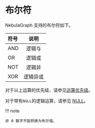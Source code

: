 # 布尔符

NebulaGraph 支持的布尔符如下。

| 符号 | 说明 |
| :------- | :-------------: |
| AND      |   逻辑与   |
| OR       |   逻辑或    |
| NOT      |   逻辑非   |
| XOR      |   逻辑异或   |

对于以上运算的优先级，请参见[运算优先级](9.precedence.md)。

对于带有`NULL`的逻辑运算，请参见 [NULL](../3.data-types/5.null.md)。

!!! note

    非 0 数字不能转换为布尔值。
